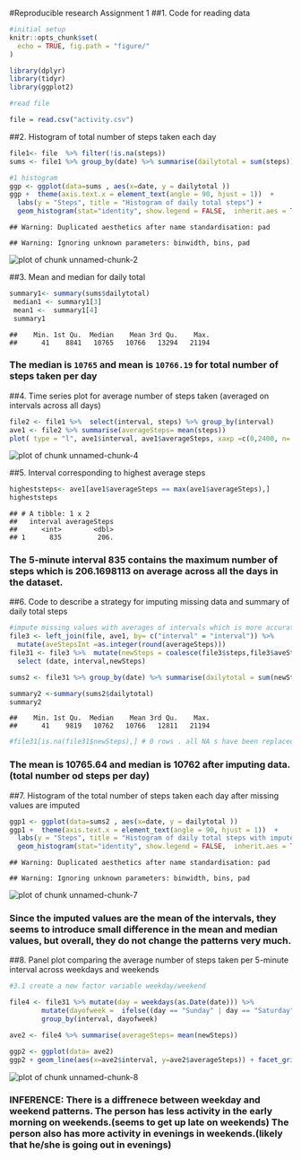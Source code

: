 #Reproducible research Assignment 1
##1. Code for reading data


```r
#initial setup
knitr::opts_chunk$set(
  echo = TRUE, fig.path = "figure/"
)

library(dplyr)
library(tidyr)
library(ggplot2)
```


```r
#read file

file = read.csv("activity.csv")
```

##2. Histogram of total number of steps taken each day

```r
file1<- file  %>% filter(!is.na(steps)) 
sums <- file1 %>% group_by(date) %>% summarise(dailytotal = sum(steps))

#1 histogram 
ggp <- ggplot(data=sums , aes(x=date, y = dailytotal ))
ggp +  theme(axis.text.x = element_text(angle = 90, hjust = 1))  + 
  labs(y = "Steps", title = "Histogram of daily total steps") + 
  geom_histogram(stat="identity", show.legend = FALSE,  inherit.aes = TRUE, binwidth = 0.5, pad= 0, bins= 61)
```

```
## Warning: Duplicated aesthetics after name standardisation: pad
```

```
## Warning: Ignoring unknown parameters: binwidth, bins, pad
```

![plot of chunk unnamed-chunk-2](figure/unnamed-chunk-2-1.png)

##3. Mean and median for daily total


```r
summary1<- summary(sums$dailytotal)
 median1 <- summary1[3]
 mean1 <-  summary1[4]
 summary1
```

```
##    Min. 1st Qu.  Median    Mean 3rd Qu.    Max. 
##      41    8841   10765   10766   13294   21194
```

### The median is ``10765`` and mean is ``10766.19`` for total number of steps taken per day

##4. Time series plot for average number of steps taken (averaged on intervals across all days)


```r
file2 <- file1 %>%  select(interval, steps) %>% group_by(interval) 
ave1 <- file2 %>% summarise(averageSteps= mean(steps))
plot( type = "l", ave1$interval, ave1$averageSteps, xaxp =c(0,2400, n= 100))
```

![plot of chunk unnamed-chunk-4](figure/unnamed-chunk-4-1.png)

##5. Interval corresponding to highest average steps 


```r
higheststeps<- ave1[ave1$averageSteps == max(ave1$averageSteps),]
higheststeps
```

```
## # A tibble: 1 x 2
##   interval averageSteps
##      <int>        <dbl>
## 1      835         206.
```

### The 5-minute interval 835 contains the maximum number of steps which is 206.1698113 on average across all the days in the dataset.

##6. Code to describe a strategy for imputing missing data and summary of daily total steps

```r
#impute missing values with averages of intervals which is more accurate than daily averages.
file3 <- left_join(file, ave1, by= c("interval" = "interval")) %>%
  mutate(aveStepsInt =as.integer(round(averageSteps)))
file31 <- file3 %>%  mutate(newSteps = coalesce(file3$steps,file3$aveStepsInt)) %>%
  select (date, interval,newSteps)

sums2 <- file31 %>% group_by(date) %>% summarise(dailytotal = sum(newSteps))

summary2 <-summary(sums2$dailytotal)
summary2
```

```
##    Min. 1st Qu.  Median    Mean 3rd Qu.    Max. 
##      41    9819   10762   10766   12811   21194
```

```r
#file31[is.na(file31$newSteps),] # 0 rows . all NA s have been replaced with interval average values
```
### The mean is 10765.64 and median is 10762 after imputing data. (total number od steps per day)

##7. Histogram of the total number of steps taken each day after missing values are imputed

```r
ggp1 <- ggplot(data=sums2 , aes(x=date, y = dailytotal ))
ggp1 +  theme(axis.text.x = element_text(angle = 90, hjust = 1))  + 
  labs(y = "Steps", title = "Histogram of daily total steps with imputed values") + 
  geom_histogram(stat="identity", show.legend = FALSE,  inherit.aes = TRUE,binwidth = 0.5, pad= 0, bins= 61)
```

```
## Warning: Duplicated aesthetics after name standardisation: pad
```

```
## Warning: Ignoring unknown parameters: binwidth, bins, pad
```

![plot of chunk unnamed-chunk-7](figure/unnamed-chunk-7-1.png)

### Since the imputed values are the mean of the intervals, they seems to introduce small difference in the mean and median values, but overall, they do not change the patterns very much.

##8. Panel plot comparing the average number of steps taken per 5-minute interval across weekdays and weekends


```r
#3.1 create a new factor variable weekday/weekend

file4 <- file31 %>% mutate(day = weekdays(as.Date(date))) %>%
        mutate(dayofweek =  ifelse((day == "Sunday" | day == "Saturday"),"Weekend", "Weekday"))  %>% 
        group_by(interval, dayofweek)

ave2 <- file4 %>% summarise(averageSteps= mean(newSteps))

ggp2 <- ggplot(data= ave2)
ggp2 + geom_line(aes(x=ave2$interval, y=ave2$averageSteps)) + facet_grid(dayofweek ~ .) + ylab("No of steps")+ xlab(" Interval")
```

![plot of chunk unnamed-chunk-8](figure/unnamed-chunk-8-1.png)

### INFERENCE: There is a diffrenece between weekday and weekend patterns. The person has less activity in the early morning on weekends.(seems to get up late on weekends) The person also has more activity in evenings in weekends.(likely that he/she is going out in evenings)
